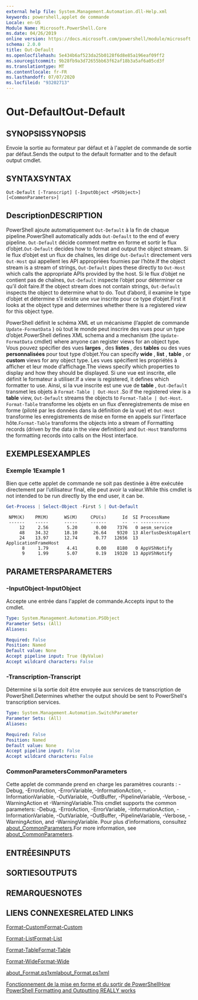 ```yaml
---
external help file: System.Management.Automation.dll-Help.xml
keywords: powershell,applet de commande
Locale: en-US
Module Name: Microsoft.PowerShell.Core
ms.date: 04/26/2019
online version: https://docs.microsoft.com/powershell/module/microsoft.powershell.core/out-default?view=powershell-5.1&WT.mc_id=ps-gethelp
schema: 2.0.0
title: Out-Default
ms.openlocfilehash: 5e434b6af523da25b0128f6d8e85a196eaf09ff2
ms.sourcegitcommit: 9b28fb9a3d72655bb63f62af18b3a5af6a05cd3f
ms.translationtype: MT
ms.contentlocale: fr-FR
ms.lasthandoff: 07/07/2020
ms.locfileid: "93202713"
---
```

# <span data-ttu-id="679fc-103">Out-Default</span><span class="sxs-lookup"><span data-stu-id="679fc-103">Out-Default</span></span>

## <span data-ttu-id="679fc-104">SYNOPSIS</span><span class="sxs-lookup"><span data-stu-id="679fc-104">SYNOPSIS</span></span>
<span data-ttu-id="679fc-105">Envoie la sortie au formateur par défaut et à l'applet de commande de sortie par défaut.</span><span class="sxs-lookup"><span data-stu-id="679fc-105">Sends the output to the default formatter and to the default output cmdlet.</span></span>

## <span data-ttu-id="679fc-106">SYNTAX</span><span class="sxs-lookup"><span data-stu-id="679fc-106">SYNTAX</span></span>

```
Out-Default [-Transcript] [-InputObject <PSObject>] [<CommonParameters>]
```

## <span data-ttu-id="679fc-107">Description</span><span class="sxs-lookup"><span data-stu-id="679fc-107">DESCRIPTION</span></span>

<span data-ttu-id="679fc-108">PowerShell ajoute automatiquement `Out-Default` à la fin de chaque pipeline.</span><span class="sxs-lookup"><span data-stu-id="679fc-108">PowerShell automatically adds `Out-Default` to the end of every pipeline.</span></span> <span data-ttu-id="679fc-109">`Out-Default` décide comment mettre en forme et sortir le flux d’objet.</span><span class="sxs-lookup"><span data-stu-id="679fc-109">`Out-Default` decides how to format and output the object stream.</span></span> <span data-ttu-id="679fc-110">Si le flux d’objet est un flux de chaînes, les dirige `Out-Default` directement vers `Out-Host` qui appellent les API appropriées fournies par l’hôte.</span><span class="sxs-lookup"><span data-stu-id="679fc-110">If the object stream is a stream of strings, `Out-Default` pipes these directly to `Out-Host` which calls the appropriate APIs provided by the host.</span></span> <span data-ttu-id="679fc-111">Si le flux d’objet ne contient pas de chaînes, `Out-Default` inspecte l’objet pour déterminer ce qu’il doit faire.</span><span class="sxs-lookup"><span data-stu-id="679fc-111">If the object stream does not contain strings, `Out-Default` inspects the object to determine what to do.</span></span>
<span data-ttu-id="679fc-112">Tout d’abord, il examine le type d’objet et détermine s’il existe une _vue_ inscrite pour ce type d’objet.</span><span class="sxs-lookup"><span data-stu-id="679fc-112">First it looks at the object type and determines whether there is a registered _view_ for this object type.</span></span>

<span data-ttu-id="679fc-113">PowerShell définit le schéma XML et un mécanisme (l’applet de commande `Update-FormatData` ) où tout le monde peut inscrire des vues pour un type d’objet.</span><span class="sxs-lookup"><span data-stu-id="679fc-113">PowerShell defines XML schema and a mechanism (the `Update-FormatData` cmdlet) where anyone can register views for an object type.</span></span> <span data-ttu-id="679fc-114">Vous pouvez spécifier des vues **larges** , des **listes** , des **tables** ou des vues **personnalisées** pour tout type d’objet.</span><span class="sxs-lookup"><span data-stu-id="679fc-114">You can specify **wide** , **list** , **table** , or **custom** views for any object type.</span></span> <span data-ttu-id="679fc-115">Les vues spécifient les propriétés à afficher et leur mode d’affichage.</span><span class="sxs-lookup"><span data-stu-id="679fc-115">The views specify which properties to display and how they should be displayed.</span></span> <span data-ttu-id="679fc-116">Si une vue est inscrite, elle définit le formateur à utiliser.</span><span class="sxs-lookup"><span data-stu-id="679fc-116">If a view is registered, it defines which formatter to use.</span></span> <span data-ttu-id="679fc-117">Ainsi, si la vue inscrite est une vue de **table** , `Out-Default` transmet les objets à `Format-Table | Out-Host` .</span><span class="sxs-lookup"><span data-stu-id="679fc-117">So if the registered view is a **table** view, `Out-Default` streams the objects to `Format-Table | Out-Host`.</span></span> <span data-ttu-id="679fc-118">`Format-Table` transforme les objets en un flux d’enregistrements de mise en forme (piloté par les données dans la définition de la vue) et `Out-Host` transforme les enregistrements de mise en forme en appels sur l’interface hôte.</span><span class="sxs-lookup"><span data-stu-id="679fc-118">`Format-Table` transforms the objects into a stream of Formatting records (driven by the data in the view definition) and `Out-Host` transforms the formatting records into calls on the Host interface.</span></span>

## <span data-ttu-id="679fc-119">EXEMPLES</span><span class="sxs-lookup"><span data-stu-id="679fc-119">EXAMPLES</span></span>

### <span data-ttu-id="679fc-120">Exemple 1</span><span class="sxs-lookup"><span data-stu-id="679fc-120">Example 1</span></span>

<span data-ttu-id="679fc-121">Bien que cette applet de commande ne soit pas destinée à être exécutée directement par l’utilisateur final, elle peut avoir la valeur.</span><span class="sxs-lookup"><span data-stu-id="679fc-121">While this cmdlet is not intended to be run directly by the end user, it can be.</span></span>

```powershell
Get-Process | Select-Object -First 5 | Out-Default
```

```Output
 NPM(K)    PM(M)      WS(M)     CPU(s)      Id  SI ProcessName
 ------    -----      -----     ------      --  -- -----------
     12     2.56       5.20       0.00    7376   0 aesm_service
     48    34.32      18.10      26.64    9320  13 AlertusDesktopAlert
     24    13.97      12.74       0.77   12656  13 ApplicationFrameHost
      8     1.79       4.41       0.00    8180   0 AppVShNotify
      9     1.99       5.07       0.19   19320  13 AppVShNotify
```

## <span data-ttu-id="679fc-122">PARAMETERS</span><span class="sxs-lookup"><span data-stu-id="679fc-122">PARAMETERS</span></span>

### <span data-ttu-id="679fc-123">-InputObject</span><span class="sxs-lookup"><span data-stu-id="679fc-123">-InputObject</span></span>

<span data-ttu-id="679fc-124">Accepte une entrée dans l'applet de commande.</span><span class="sxs-lookup"><span data-stu-id="679fc-124">Accepts input to the cmdlet.</span></span>

```yaml
Type: System.Management.Automation.PSObject
Parameter Sets: (All)
Aliases:

Required: False
Position: Named
Default value: None
Accept pipeline input: True (ByValue)
Accept wildcard characters: False
```

### <span data-ttu-id="679fc-125">-Transcription</span><span class="sxs-lookup"><span data-stu-id="679fc-125">-Transcript</span></span>

<span data-ttu-id="679fc-126">Détermine si la sortie doit être envoyée aux services de transcription de PowerShell.</span><span class="sxs-lookup"><span data-stu-id="679fc-126">Determines whether the output should be sent to PowerShell's transcription services.</span></span>

```yaml
Type: System.Management.Automation.SwitchParameter
Parameter Sets: (All)
Aliases:

Required: False
Position: Named
Default value: None
Accept pipeline input: False
Accept wildcard characters: False
```

### <span data-ttu-id="679fc-127">CommonParameters</span><span class="sxs-lookup"><span data-stu-id="679fc-127">CommonParameters</span></span>

<span data-ttu-id="679fc-128">Cette applet de commande prend en charge les paramètres courants : -Debug, -ErrorAction, -ErrorVariable, -InformationAction, -InformationVariable, -OutVariable, -OutBuffer, -PipelineVariable, -Verbose, -WarningAction et -WarningVariable.</span><span class="sxs-lookup"><span data-stu-id="679fc-128">This cmdlet supports the common parameters: -Debug, -ErrorAction, -ErrorVariable, -InformationAction, -InformationVariable, -OutVariable, -OutBuffer, -PipelineVariable, -Verbose, -WarningAction, and -WarningVariable.</span></span> <span data-ttu-id="679fc-129">Pour plus d’informations, consultez [about_CommonParameters](https://go.microsoft.com/fwlink/?LinkID=113216).</span><span class="sxs-lookup"><span data-stu-id="679fc-129">For more information, see [about_CommonParameters](https://go.microsoft.com/fwlink/?LinkID=113216).</span></span>

## <span data-ttu-id="679fc-130">ENTRÉES</span><span class="sxs-lookup"><span data-stu-id="679fc-130">INPUTS</span></span>

## <span data-ttu-id="679fc-131">SORTIES</span><span class="sxs-lookup"><span data-stu-id="679fc-131">OUTPUTS</span></span>

## <span data-ttu-id="679fc-132">REMARQUES</span><span class="sxs-lookup"><span data-stu-id="679fc-132">NOTES</span></span>

## <span data-ttu-id="679fc-133">LIENS CONNEXES</span><span class="sxs-lookup"><span data-stu-id="679fc-133">RELATED LINKS</span></span>

[<span data-ttu-id="679fc-134">Format-Custom</span><span class="sxs-lookup"><span data-stu-id="679fc-134">Format-Custom</span></span>](../Microsoft.PowerShell.Utility/Format-Custom.md)

[<span data-ttu-id="679fc-135">Format-List</span><span class="sxs-lookup"><span data-stu-id="679fc-135">Format-List</span></span>](../Microsoft.PowerShell.Utility/Format-List.md)

[<span data-ttu-id="679fc-136">Format-Table</span><span class="sxs-lookup"><span data-stu-id="679fc-136">Format-Table</span></span>](../Microsoft.PowerShell.Utility/Format-Table.md)

[<span data-ttu-id="679fc-137">Format-Wide</span><span class="sxs-lookup"><span data-stu-id="679fc-137">Format-Wide</span></span>](../Microsoft.PowerShell.Utility/Format-Wide.md)

[<span data-ttu-id="679fc-138">about_Format.ps1xml</span><span class="sxs-lookup"><span data-stu-id="679fc-138">about_Format.ps1xml</span></span>](About/about_Format.ps1xml.md)

[<span data-ttu-id="679fc-139">Fonctionnement de la mise en forme et du sortir de PowerShell</span><span class="sxs-lookup"><span data-stu-id="679fc-139">How PowerShell Formatting and Outputting REALLY works</span></span>](https://devblogs.microsoft.com/powershell/how-powershell-formatting-and-outputting-really-works/)
